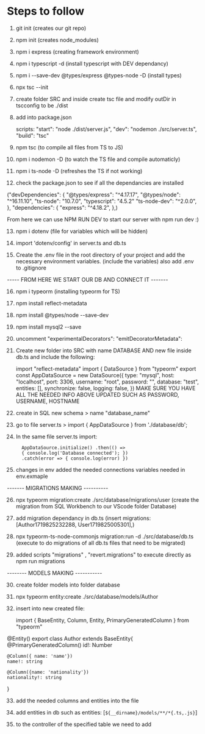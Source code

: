 # Steps to follow

1.  git init (creates our git repo)

2.  npm init (creates node_modules)

3.  npm i express (creating framework environment)

4.  npm i typescript -d (install typescript with DEV dependancy)

5.  npm i --save-dev @types/express @types-node -D (install types)

6.  npx tsc --init

7.  create folder SRC and inside create tsc file and modify outDir in tscconfig to be ./dist

8.  add into package.json

    scripts:
    "start": "node ./dist/server.js",
    "dev": "nodemon ./src/server.ts",
    "build": "tsc"

9.  npm tsc (to compile all files from TS to JS)

10. npm i nodemon -D (to watch the TS file and compile automaticly)

11. npm i ts-node -D (refreshes the TS if not working)

12. check the package.json to see if all the dependancies are installed

("devDependencies":
{ "@types/express": "^4.17.17",
"@types/node": "^16.11.10",
"ts-node": "10.7.0",
"typescript": "4.5.2"
"ts-node-dev": "^2.0.0", },
"dependencies": {
"express": "^4.18.2",
},)

From here we can use NPM RUN DEV to start our server with npm run dev :)

13. npm i dotenv (file for variables which will be hidden)

14. import 'dotenv/config' in server.ts and db.ts

15. Create the .env file in the root directory of your project and add the necessary environment variables. (include the variables) also add .env to .gitignore

----- FROM HERE WE START OUR DB AND CONNECT IT -------

16. npm i typeorm (installing typeorm for TS)

17. npm install reflect-metadata

18. npm install @types/node --save-dev

19. npm install mysql2 --save

20. uncomment "experimentalDecorators": "emitDecoratorMetadata":

21. Create new folder into SRC with name DATABASE AND new file inside db.ts and include the following:

    import "reflect-metadata" import { DataSource } from "typeorm" export const AppDataSource = new DataSource({ type: "mysql", host: "localhost", port: 3306, username: "root", password: "", database: "test", entities: [], synchronize: false, logging: false, }) MAKE SURE YOU HAVE ALL THE NEEDED INFO ABOVE UPDATED SUCH AS PASSWORD, USERNAME, HOSTNAME

22. create in SQL new schema > name "database_name"

23. go to file server.ts > import { AppDataSource } from './database/db';

24. In the same file server.ts import:

          AppDataSource.initialize() .then(() =>
          { console.log('Database connected'); })
          .catch(error => { console.log(error) })

25. changes in env added the needed connections variables needed in env.exmaple

------- MIGRATIONS MAKING ----------

26. npx typeorm migration:create ./src/database/migrations/user
    (create the migration from SQL Workbench to our VScode folder Database)

27. add migration dependancy in db.ts (insert migrations: [Author1719825232288, User1719825005301],)

28. npx typeorm-ts-node-commonjs migration:run -d ./src/database/db.ts (execute to do migrations of all db.ts files that need to be migrated)

29. added scripts "migrations" , "revert.migrations" to execute directly as npm run migrations

-------- MODELS MAKING -----------

30. create folder models into folder database

31. npx typeorm entity:create ./src/database/models/Author

32. insert into new created file:

    import { BaseEntity, Column, Entity, PrimaryGeneratedColumn } from "typeorm"

   @Entity()
   export class Author extends BaseEntity{
   @PrimaryGeneratedColumn()
   id!: Number

    @Column({ name: 'name'})
    name!: string

    @Column({name: 'nationality'})
    nationality!: string

   }

33. add the needed columns and entities into the file

34. add entities in db such as entities: [`${__dirname}/models/**/*{.ts,.js}`]

35. to the controller of the specified table we need to add 
